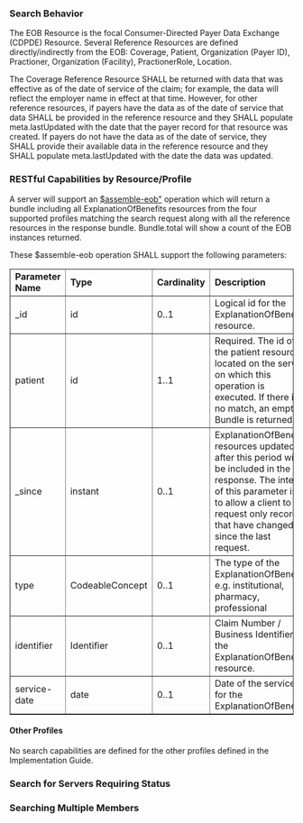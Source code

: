 
<div xmlns="http://www.w3.org/1999/xhtml" xmlns:xsi="http://www.w3.org/2001/XMLSchema-instance" xsi:schemaLocation="http://hl7.org/fhir ../../input-cache/schemas-r5/fhir-single.xsd">

<h3>Search Behavior</h3>

The EOB Resource is the focal Consumer-Directed Payer Data Exchange (CDPDE) Resource. Several Reference Resources are defined directly/indirectly from the EOB: Coverage, Patient, Organization (Payer ID), Practioner, Organization (Facility), PractionerRole, Location.

The Coverage Reference Resource SHALL be returned with data that was effective as of the date of service of the claim; for example, the data will reflect the employer name in effect at that time. However, for other reference resources, if payers have the data as of the date of service that data SHALL be provided in the reference resource and they SHALL populate meta.lastUpdated with the date that the payer record for that resource was created. If payers do not have the data as of the date of service, they SHALL provide their available data in the reference resource and they SHALL populate meta.lastUpdated with the date the data was updated.

<h3>RESTful Capabilities by Resource/Profile</h3>

A server will support an <a href="OperationDefinition-Assemble-ExplanationOfBenefit.html">$assemble-eob"</a> operation which will return a bundle including all  ExplanationOfBenefits resources from the four supported profiles  matching the search request along with all the reference resources in the response bundle. Bundle.total will show a count of the EOB instances returned.

These $assemble-eob operation SHALL support the following parameters:
<table border="1" class="codesytems local">
 <thead>
    <tr>
      <td>
        <b>Parameter Name</b>
      </td>
      <td>
        <b>Type</b>
      </td>
      <td>
        <b>Cardinality</b>
      </td>
      <td>
        <b>Description</b>
      </td>
      <td>
        <b>Notes</b>
      </td>
    </tr>
  </thead>
 <tbody>
    <tr>
              <td>_id</td>
              <td>id</td>
              <td>0..1</td>
              <td>Logical id for the ExplanationOfBenefit resource.</td>
              <td>(none))</td>
    </tr>
     <tr>
              <td>patient</td>
              <td>id</td>
              <td>1..1</td>
              <td>Required.  The id of the patient resource located on the server on which this operation is executed. If there is no match, an empty Bundle is returned</td>
              <td>(none))</td>
    </tr>
    <tr>
              <td>_since</td>
              <td>instant</td>
              <td>0..1</td>
              <td>ExplanationOfBenefit resources updated after this period will be included in the response. The intent of this parameter is to allow a client to request only records that have changed since the last request.</td>
              <td>(none))</td>
    </tr>
    <tr>
              <td>type</td>
              <td>CodeableConcept</td>
              <td>0..1</td>
              <td>The type of the ExplanationOfBenefit, e.g. institutional, pharmacy, professional</td>
              <td>(none))</td>
    </tr>
        <tr>
              <td>identifier</td>
              <td>Identifier</td>
              <td>0..1</td>
              <td>Claim Number / Business Identifier of the ExplanationOfBenefit resource.</td>
              <td>(none))</td>
    </tr>
    <tr>
              <td>service-date</td>
              <td>date</td>
              <td>0..1</td>
              <td>Date of the service for the ExplanationOfBenefit.</td>
              <td>(none))</td>
    </tr>
</tbody>
</table>

<h4>Other Profiles</h4>
No search capabilities are defined for the other profiles defined in the Implementation Guide.  
<h3>Search for Servers Requiring Status </h3>
<h3>Searching Multiple Members</h3>
</div>
